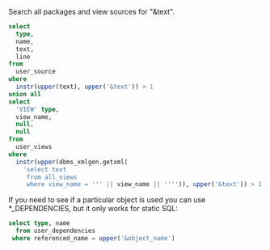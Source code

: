 Search all packages and view sources for "&text".

```sql
select
  type,
  name,
  text,
  line
from
  user_source
where
  instr(upper(text), upper('&text')) > 1
union all
select
  'VIEW' type,
  view_name,
  null,
  null
from
  user_views
where
  instr(upper(dbms_xmlgen.getxml(
    'select text
     from all_views
     where view_name = ''' || view_name || '''')), upper('&text')) > 1
```

If you need to see if a particular object is used you can use *_DEPENDENCIES, but it only works for static SQL:
```sql
select type, name
  from user_dependencies
 where referenced_name = upper('&object_name')
```